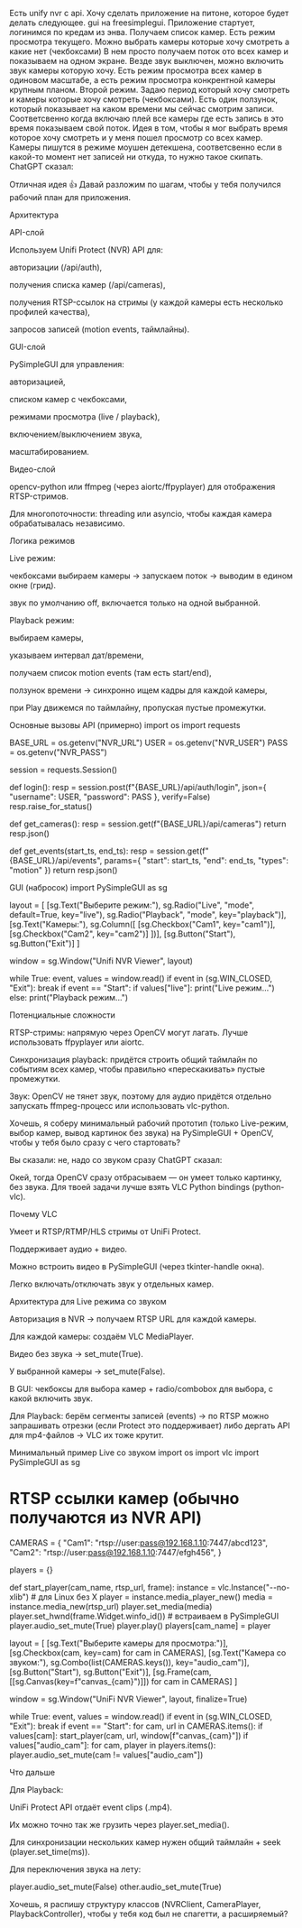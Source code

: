 Есть unify nvr c api. Хочу сделать приложение на питоне, которое будет делать следующее. gui на freesimplegui. Приложение стартует, логинимся по кредам из энва. Получаем список камер. Есть режим просмотра текущего. Можно выбрать камеры которые хочу смотреть а какие нет (чекбоксами) В нем просто получаем поток ото всех камер и показываем на одном экране. Везде звук выключен, можно включить звук камеры которую хочу. Есть режим просмотра всех камер в одиновом масштабе, а есть режим просмотра конкрентной камеры крупным планом.  Второй режим. Задаю период который хочу смотреть и камеры которые хочу смотреть (чекбоксами). Есть один ползунок, который показывает на каком времени мы сейчас смотрим записи. Соответсвенно когда включаю плей все камеры где есть запись в это время показываем свой поток. Идея в том, чтобы я мог выбрать время которое хочу смотреть и у меня пошел просмотр со всех камер. Камеры пишутся в режиме моушен детекшена, соответсвенно если в какой-то момент нет записей ни откуда, то нужно такое скипать. 
ChatGPT сказал:

Отличная идея 👍 Давай разложим по шагам, чтобы у тебя получился рабочий план для приложения.

Архитектура

API-слой

Используем Unifi Protect (NVR) API для:

авторизации (/api/auth),

получения списка камер (/api/cameras),

получения RTSP-ссылок на стримы (у каждой камеры есть несколько профилей качества),

запросов записей (motion events, таймлайны).

GUI-слой

PySimpleGUI для управления:

авторизацией,

списком камер с чекбоксами,

режимами просмотра (live / playback),

включением/выключением звука,

масштабированием.

Видео-слой

opencv-python или ffmpeg (через aiortc/ffpyplayer) для отображения RTSP-стримов.

Для многопоточности: threading или asyncio, чтобы каждая камера обрабатывалась независимо.

Логика режимов

Live режим:

чекбоксами выбираем камеры → запускаем поток → выводим в едином окне (грид).

звук по умолчанию off, включается только на одной выбранной.

Playback режим:

выбираем камеры,

указываем интервал дат/времени,

получаем список motion events (там есть start/end),

ползунок времени → синхронно ищем кадры для каждой камеры,

при Play движемся по таймлайну, пропуская пустые промежутки.

Основные вызовы API (примерно)
import os
import requests

BASE_URL = os.getenv("NVR_URL")
USER = os.getenv("NVR_USER")
PASS = os.getenv("NVR_PASS")

session = requests.Session()

def login():
    resp = session.post(f"{BASE_URL}/api/auth/login", json={
        "username": USER,
        "password": PASS
    }, verify=False)
    resp.raise_for_status()

def get_cameras():
    resp = session.get(f"{BASE_URL}/api/cameras")
    return resp.json()

def get_events(start_ts, end_ts):
    resp = session.get(f"{BASE_URL}/api/events", params={
        "start": start_ts,
        "end": end_ts,
        "types": "motion"
    })
    return resp.json()

GUI (набросок)
import PySimpleGUI as sg

layout = [
    [sg.Text("Выберите режим:"), sg.Radio("Live", "mode", default=True, key="live"),
     sg.Radio("Playback", "mode", key="playback")],
    [sg.Text("Камеры:"), sg.Column([ [sg.Checkbox("Cam1", key="cam1")],
                                     [sg.Checkbox("Cam2", key="cam2")] ])],
    [sg.Button("Start"), sg.Button("Exit")]
]

window = sg.Window("Unifi NVR Viewer", layout)

while True:
    event, values = window.read()
    if event in (sg.WIN_CLOSED, "Exit"):
        break
    if event == "Start":
        if values["live"]:
            print("Live режим...")
        else:
            print("Playback режим...")

Потенциальные сложности

RTSP-стримы: напрямую через OpenCV могут лагать. Лучше использовать ffpyplayer или aiortc.

Синхронизация playback: придётся строить общий таймлайн по событиям всех камер, чтобы правильно «перескакивать» пустые промежутки.

Звук: OpenCV не тянет звук, поэтому для аудио придётся отдельно запускать ffmpeg-процесс или использовать vlc-python.

Хочешь, я соберу минимальный рабочий прототип (только Live-режим, выбор камер, вывод картинок без звука) на PySimpleGUI + OpenCV, чтобы у тебя было сразу с чего стартовать?

Вы сказали:
не, надо со звуком сразу
ChatGPT сказал:

Окей, тогда OpenCV сразу отбрасываем — он умеет только картинку, без звука. Для твоей задачи лучше взять VLC Python bindings (python-vlc).

Почему VLC

Умеет и RTSP/RTMP/HLS стримы от UniFi Protect.

Поддерживает аудио + видео.

Можно встроить видео в PySimpleGUI (через tkinter-handle окна).

Легко включать/отключать звук у отдельных камер.

Архитектура для Live режима со звуком

Авторизация в NVR → получаем RTSP URL для каждой камеры.

Для каждой камеры: создаём VLC MediaPlayer.

Видео без звука → set_mute(True).

У выбранной камеры → set_mute(False).

В GUI: чекбоксы для выбора камер + radio/combobox для выбора, с какой включить звук.

Для Playback: берём сегменты записей (events) → по RTSP можно запрашивать отрезки (если Protect это поддерживает) либо дергать API для mp4-файлов → VLC их тоже крутит.

Минимальный пример Live со звуком
import os
import vlc
import PySimpleGUI as sg

# RTSP ссылки камер (обычно получаются из NVR API)
CAMERAS = {
    "Cam1": "rtsp://user:pass@192.168.1.10:7447/abcd123",
    "Cam2": "rtsp://user:pass@192.168.1.10:7447/efgh456",
}

players = {}

def start_player(cam_name, rtsp_url, frame):
    instance = vlc.Instance("--no-xlib")  # для Linux без X
    player = instance.media_player_new()
    media = instance.media_new(rtsp_url)
    player.set_media(media)
    player.set_hwnd(frame.Widget.winfo_id())  # встраиваем в PySimpleGUI
    player.audio_set_mute(True)
    player.play()
    players[cam_name] = player

layout = [
    [sg.Text("Выберите камеры для просмотра:")],
    [sg.Checkbox(cam, key=cam) for cam in CAMERAS],
    [sg.Text("Камера со звуком:"), sg.Combo(list(CAMERAS.keys()), key="audio_cam")],
    [sg.Button("Start"), sg.Button("Exit")],
    [sg.Frame(cam, [[sg.Canvas(key=f"canvas_{cam}")]]) for cam in CAMERAS]
]

window = sg.Window("UniFi NVR Viewer", layout, finalize=True)

while True:
    event, values = window.read()
    if event in (sg.WIN_CLOSED, "Exit"):
        break
    if event == "Start":
        for cam, url in CAMERAS.items():
            if values[cam]:
                start_player(cam, url, window[f"canvas_{cam}"])
        if values["audio_cam"]:
            for cam, player in players.items():
                player.audio_set_mute(cam != values["audio_cam"])

Что дальше

Для Playback:

UniFi Protect API отдаёт event clips (.mp4).

Их можно точно так же грузить через player.set_media().

Для синхронизации нескольких камер нужен общий таймлайн + seek (player.set_time(ms)).

Для переключения звука на лету:

player.audio_set_mute(False)
other.audio_set_mute(True)


Хочешь, я распишу структуру классов (NVRClient, CameraPlayer, PlaybackController), чтобы у тебя код был не спагетти, а расширяемый?